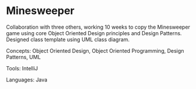 # Minesweeper

Collaboration with three others, working 10 weeks to copy the Minesweeper game using core Object Oriented Design principles and Design Patterns.
Designed class template using UML class diagram.

Concepts: Object Oriented Design, Object Oriented Programming, Design Patterns, UML

Tools: IntelliJ

Languages: Java
